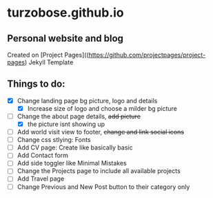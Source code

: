 
# turzobose.github.io

Personal website and blog
---
Created on [Project Pages]((https://github.com/projectpages/project-pages) Jekyll Template

## Things to do:

- [x] Change landing page bg picture, logo and details
    - [x] Increase size of logo and choose a milder bg picture
- [ ] Change the about page details, ~~add picture~~
    - [x] the picture isnt showing up
- [ ] Add world visit view to footer, ~~change and link social icons~~
- [ ] Change css stlying: Fonts
- [ ] Add CV page: Create like basically basic
- [ ] Add Contact form
- [ ] Add side toggler like Minimal Mistakes
- [ ] Change the Projects page to include all available projects
- [ ] Add Travel page
- [ ] Change Previous and New Post button to their category only
